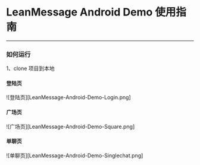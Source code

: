 # LeanMessage Android Demo 使用指南

------

### 如何运行

1、clone 项目到本地


#### 登陆页

![登陆页][LeanMessage-Android-Demo-Login.png]


#### 广场页

![广场页][LeanMessage-Android-Demo-Square.png]


#### 单聊页
![单聊页][LeanMessage-Android-Demo-Singlechat.png]